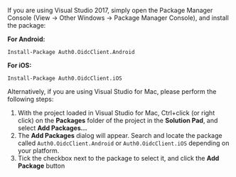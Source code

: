 If you are using Visual Studio 2017, simply open the Package Manager Console (View -> Other Windows -> Package Manager Console), and install the package:

**For Android:**

```text
Install-Package Auth0.OidcClient.Android
```

**For iOS:**

```text
Install-Package Auth0.OidcClient.iOS
```

Alternatively, if you are using Visual Studio for Mac, please perform the following steps:

  1. With the project loaded in Visual Studio for Mac, Ctrl+click (or right click) on the **Packages** folder of the project in the **Solution Pad**, and select **Add Packages...**
  2. The **Add Packages** dialog will appear. Search and locate the package called `Auth0.OidcClient.Android` or `Auth0.OidcClient.iOS` depending on your platform.
  3. Tick the checkbox next to the package to select it, and click the **Add Package** button